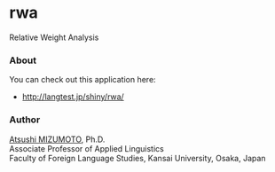 rwa
===

Relative Weight Analysis


### About
You can check out this application here:
- http://langtest.jp/shiny/rwa/

### Author
[Atsushi MIZUMOTO](http://mizumot.com/ "mizumot.com"), Ph.D.   
Associate Professor of Applied Linguistics  
Faculty of Foreign Language Studies, Kansai University, Osaka, Japan



